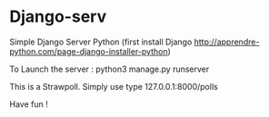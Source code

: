 # Django-serv
Simple Django Server Python
(first install Django http://apprendre-python.com/page-django-installer-python)

To Launch the server :
    python3 manage.py runserver
    

This is a Strawpoll.
Simply use type 127.0.0.1:8000/polls


Have fun !
